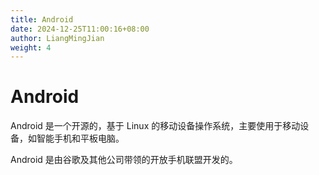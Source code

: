 ```yaml
---
title: Android
date: 2024-12-25T11:00:16+08:00
author: LiangMingJian
weight: 4
---
```


# Android

Android 是一个开源的，基于 Linux 的移动设备操作系统，主要使用于移动设备，如智能手机和平板电脑。

Android 是由谷歌及其他公司带领的开放手机联盟开发的。
